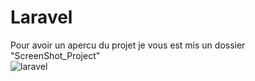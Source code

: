 # Laravel <br/>
Pour avoir un apercu du projet je vous est mis un dossier "ScreenShot_Project" <br/>
![laravel](https://user-images.githubusercontent.com/93912299/177987872-c1f0d4a3-a9e5-4a31-a2b0-a82959e9de14.png)
